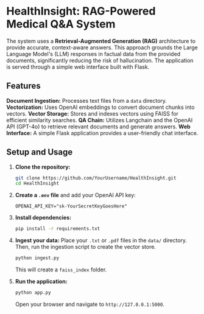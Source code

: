 # HealthInsight: RAG-Powered Medical Q&A System

The system uses a **Retrieval-Augmented Generation (RAG)** architecture to provide accurate, context-aware answers. This approach grounds the Large Language Model's (LLM) responses in factual data from the provided documents, significantly reducing the risk of hallucination. The application is served through a simple web interface built with Flask.

## Features

**Document Ingestion:** Processes text files from a `data` directory.
**Vectorization:** Uses OpenAI embeddings to convert document chunks into vectors.
**Vector Storage:** Stores and indexes vectors using FAISS for efficient similarity searches.
**QA Chain:** Utilizes Langchain and the OpenAI API (GPT-4o) to retrieve relevant documents and generate answers.
**Web Interface:** A simple Flask application provides a user-friendly chat interface.

## Setup and Usage

1.  **Clone the repository:**
    ```bash
    git clone https://github.com/YourUsername/HealthInsight.git
    cd HealthInsight
    ```

2.  **Create a `.env` file** and add your OpenAI API key:
    ```
    OPENAI_API_KEY="sk-YourSecretKeyGoesHere"
    ```

3.  **Install dependencies:**
    ```bash
    pip install -r requirements.txt
    ```

4.  **Ingest your data:**
    Place your `.txt` or `.pdf` files in the `data/` directory. Then, run the ingestion script to create the vector store.
    ```bash
    python ingest.py
    ```
    This will create a `faiss_index` folder.

5.  **Run the application:**
    ```bash
    python app.py
    ```
    Open your browser and navigate to `http://127.0.0.1:5000`.
